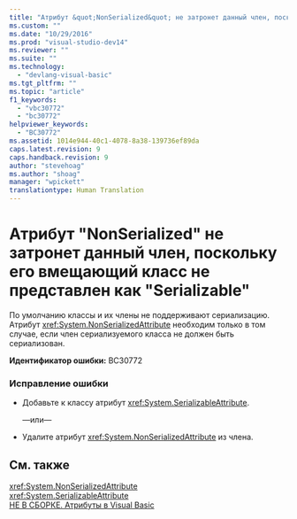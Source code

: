 ```yaml
---
title: "Атрибут &quot;NonSerialized&quot; не затронет данный член, поскольку его вмещающий класс не представлен как &quot;Serializable&quot; | Microsoft Docs"
ms.custom: ""
ms.date: "10/29/2016"
ms.prod: "visual-studio-dev14"
ms.reviewer: ""
ms.suite: ""
ms.technology: 
  - "devlang-visual-basic"
ms.tgt_pltfrm: ""
ms.topic: "article"
f1_keywords: 
  - "vbc30772"
  - "bc30772"
helpviewer_keywords: 
  - "BC30772"
ms.assetid: 1014e944-40c1-4078-8a38-139736ef89da
caps.latest.revision: 9
caps.handback.revision: 9
author: "stevehoag"
ms.author: "shoag"
manager: "wpickett"
translationtype: Human Translation
---
```

# Атрибут &quot;NonSerialized&quot; не затронет данный член, поскольку его вмещающий класс не представлен как &quot;Serializable&quot;
По умолчанию классы и их члены не поддерживают сериализацию. Атрибут <xref:System.NonSerializedAttribute> необходим только в том случае, если член сериализуемого класса не должен быть сериализован.  
  
 **Идентификатор ошибки:** BC30772  
  
### Исправление ошибки  
  
-   Добавьте к классу атрибут <xref:System.SerializableAttribute>.  
  
     —или—  
  
-   Удалите атрибут <xref:System.NonSerializedAttribute> из члена.  
  
## См. также  
 <xref:System.NonSerializedAttribute>   
 <xref:System.SerializableAttribute>   
 [НЕ В СБОРКЕ. Атрибуты в Visual Basic](http://msdn.microsoft.com/ru-ru/620bfc0e-4582-4c8b-8432-ebc5c3dccc22)
